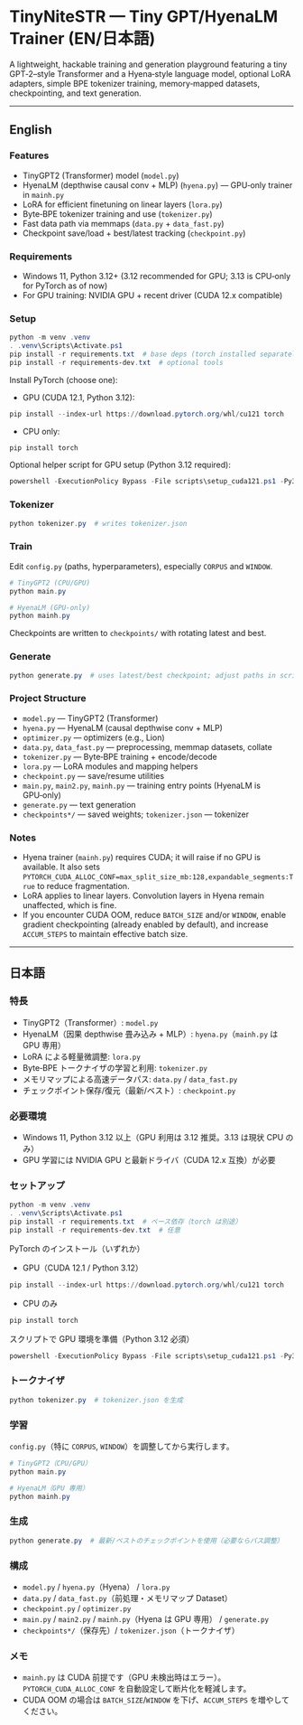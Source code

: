 # TinyNiteSTR — Tiny GPT/HyenaLM Trainer (EN/日本語)

A lightweight, hackable training and generation playground featuring a tiny GPT‑2–style Transformer and a Hyena‑style language model, optional LoRA adapters, simple BPE tokenizer training, memory‑mapped datasets, checkpointing, and text generation.

---

## English

### Features
- TinyGPT2 (Transformer) model (`model.py`)
- HyenaLM (depthwise causal conv + MLP) (`hyena.py`) — GPU‑only trainer in `mainh.py`
- LoRA for efficient finetuning on linear layers (`lora.py`)
- Byte‑BPE tokenizer training and use (`tokenizer.py`)
- Fast data path via memmaps (`data.py` + `data_fast.py`)
- Checkpoint save/load + best/latest tracking (`checkpoint.py`)

### Requirements
- Windows 11, Python 3.12+ (3.12 recommended for GPU; 3.13 is CPU‑only for PyTorch as of now)
- For GPU training: NVIDIA GPU + recent driver (CUDA 12.x compatible)

### Setup
```powershell
python -m venv .venv
. .venv\Scripts\Activate.ps1
pip install -r requirements.txt  # base deps (torch installed separately)
pip install -r requirements-dev.txt  # optional tools
```

Install PyTorch (choose one):
- GPU (CUDA 12.1, Python 3.12):
```powershell
pip install --index-url https://download.pytorch.org/whl/cu121 torch
```
- CPU only:
```powershell
pip install torch
```

Optional helper script for GPU setup (Python 3.12 required):
```powershell
powershell -ExecutionPolicy Bypass -File scripts\setup_cuda121.ps1 -Py312Path "C:\\Python312\\python.exe"
```

### Tokenizer
```powershell
python tokenizer.py  # writes tokenizer.json
```

### Train
Edit `config.py` (paths, hyperparameters), especially `CORPUS` and `WINDOW`.
```powershell
# TinyGPT2 (CPU/GPU)
python main.py

# HyenaLM (GPU‑only)
python mainh.py
```
Checkpoints are written to `checkpoints/` with rotating latest and best.

### Generate
```powershell
python generate.py  # uses latest/best checkpoint; adjust paths in script or config.py
```

### Project Structure
- `model.py` — TinyGPT2 (Transformer)
- `hyena.py` — HyenaLM (causal depthwise conv + MLP)
- `optimizer.py` — optimizers (e.g., Lion)
- `data.py`, `data_fast.py` — preprocessing, memmap datasets, collate
- `tokenizer.py` — Byte‑BPE training + encode/decode
- `lora.py` — LoRA modules and mapping helpers
- `checkpoint.py` — save/resume utilities
- `main.py`, `main2.py`, `mainh.py` — training entry points (HyenaLM is GPU‑only)
- `generate.py` — text generation
- `checkpoints*/` — saved weights; `tokenizer.json` — tokenizer

### Notes
- Hyena trainer (`mainh.py`) requires CUDA; it will raise if no GPU is available. It also sets `PYTORCH_CUDA_ALLOC_CONF=max_split_size_mb:128,expandable_segments:True` to reduce fragmentation.
- LoRA applies to linear layers. Convolution layers in Hyena remain unaffected, which is fine.
- If you encounter CUDA OOM, reduce `BATCH_SIZE` and/or `WINDOW`, enable gradient checkpointing (already enabled by default), and increase `ACCUM_STEPS` to maintain effective batch size.

---

## 日本語

### 特長
- TinyGPT2（Transformer）: `model.py`
- HyenaLM（因果 depthwise 畳み込み + MLP）: `hyena.py`（`mainh.py` は GPU 専用）
- LoRA による軽量微調整: `lora.py`
- Byte‑BPE トークナイザの学習と利用: `tokenizer.py`
- メモリマップによる高速データパス: `data.py` / `data_fast.py`
- チェックポイント保存/復元（最新/ベスト）: `checkpoint.py`

### 必要環境
- Windows 11, Python 3.12 以上（GPU 利用は 3.12 推奨。3.13 は現状 CPU のみ）
- GPU 学習には NVIDIA GPU と最新ドライバ（CUDA 12.x 互換）が必要

### セットアップ
```powershell
python -m venv .venv
. .venv\Scripts\Activate.ps1
pip install -r requirements.txt  # ベース依存（torch は別途）
pip install -r requirements-dev.txt  # 任意
```

PyTorch のインストール（いずれか）
- GPU（CUDA 12.1 / Python 3.12）
```powershell
pip install --index-url https://download.pytorch.org/whl/cu121 torch
```
- CPU のみ
```powershell
pip install torch
```

スクリプトで GPU 環境を準備（Python 3.12 必須）
```powershell
powershell -ExecutionPolicy Bypass -File scripts\setup_cuda121.ps1 -Py312Path "C:\\Python312\\python.exe"
```

### トークナイザ
```powershell
python tokenizer.py  # tokenizer.json を生成
```

### 学習
`config.py`（特に `CORPUS`, `WINDOW`）を調整してから実行します。
```powershell
# TinyGPT2（CPU/GPU）
python main.py

# HyenaLM（GPU 専用）
python mainh.py
```

### 生成
```powershell
python generate.py  # 最新/ベストのチェックポイントを使用（必要ならパス調整）
```

### 構成
- `model.py` / `hyena.py`（Hyena） / `lora.py`
- `data.py` / `data_fast.py`（前処理・メモリマップ Dataset）
- `checkpoint.py` / `optimizer.py`
- `main.py` / `main2.py` / `mainh.py`（Hyena は GPU 専用） / `generate.py`
- `checkpoints*/`（保存先）/ `tokenizer.json`（トークナイザ）

### メモ
- `mainh.py` は CUDA 前提です（GPU 未検出時はエラー）。`PYTORCH_CUDA_ALLOC_CONF` を自動設定して断片化を軽減します。
- CUDA OOM の場合は `BATCH_SIZE`/`WINDOW` を下げ、`ACCUM_STEPS` を増やしてください。

